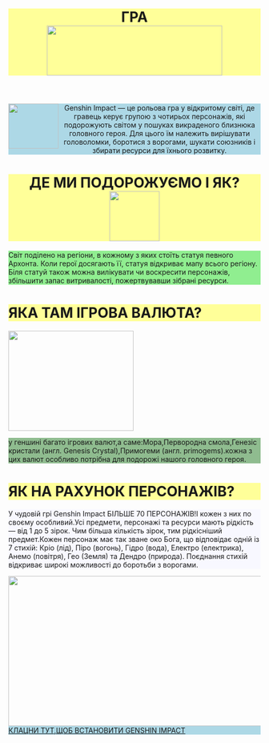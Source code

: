 <html>
    <body>
        <header style="background-color:#FFFF99">
            <h1 style="text-align:center">ГРА<br/>
            <img src="https://upload.wikimedia.org/wikipedia/ru/1/1d/%D0%9B%D0%BE%D0%B3%D0%BE%D1%82%D0%B8%D0%BF_%D0%B8%D0%B3%D1%80%D1%8B_Genshin_Impact.png"width="350px" height="100px"/>
</h1> 
<h1 style="text-align:center;font-family:cursive"></h1>
    </header>
        <main>
    <p style="background-color:LIGHTBLUE;text-align:center">
        <img src="https://i1.sndcdn.com/artworks-29AhHxe8mBOd49m2-ZQj2Mw-t500x500.jpg"style = "float:left" width="100px" height="90px"/>Genshin Impact — це рольова гра у відкритому світі, де гравець керує групою з чотирьох персонажів, які подорожують світом у пошуках викраденого близнюка головного героя. Для цього їм належить вирішувати головоломки, боротися з ворогами, шукати союзників і збирати ресурси для їхнього розвитку.</p>
    <h1 style=" background-color:#FFFF99;text-align:center">ДЕ МИ ПОДОРОЖУЄМО І ЯК?<img src="https://genapilot.ru/wp-content/uploads/2021/02/genshin-impact-characters-zodiac-1.jpg"weight="100px" height="100px"></h1>
    <p style="background-color:lightgreen">Світ поділено на регіони, в кожному з яких стоїть статуя певного Архонта. Коли герої досягають її, статуя відкриває мапу всього регіону. Біля статуй також можна вилікувати чи воскресити персонажів, збільшити запас витривалості, пожертвувавши зібрані ресурси.</p>
    <h1 style="background-color:#FFFF99">ЯКА ТАМ ІГРОВА ВАЛЮТА?</h1>
    <img src="https://wotpack.ru/wp-content/uploads/2021/10/%D0%A0%D0%B5%D1%88%D0%B5%D0%BD%D0%B8%D0%B5-%D0%BE%D1%88%D0%B8%D0%B1%D0%BE%D0%BA-%D0%B2-%D0%93%D0%B5%D0%BD%D1%88%D0%B8%D0%BD-%D0%98%D0%BC%D0%BF%D0%B0%D0%BA%D1%82.jpg" width="250px" height="200px">
    <p style="background-color:#8FBC8F">у геншині багато ігрових валют,а саме:Мора,Первородна смола,Генезіс кристали (англ. Genesis Crystal),Примогеми (англ. primogems).кожна з цих валют особливо потрібна для подорожі нашого головного героя.</p>
<h1 style="background-color:#FFFF99">ЯК НА РАХУНОК ПЕРСОНАЖІВ?</h1>
<p style="background-color:#F8F8FF"> У чудовій грі Genshin Impact БІЛЬШЕ 70 ПЕРСОНАЖІВ!І кожен з них по своєму особливий.Усі предмети, персонажі та ресурси мають рідкість — від 1 до 5 зірок. Чим більша кількість зірок, тим рідкісніший предмет.Кожен персонаж має так зване око Бога, що відповідає одній із 7 стихій: Кріо (лід), Піро (вогонь), Гідро (вода), Електро (електрика), Анемо (повітря), Гео (Земля) та Дендро (природа). Поєднання стихій відкриває широкі можливості до боротьби з ворогами.</p>
<img src="https://steamuserimages-a.akamaihd.net/ugc/1664602858659669917/6341D8D38B6559FE89143911C51178EB6FC4E9BC/?imw=512&&ima=fit&impolicy=Letterbox&imcolor=%23000000&letterbox=false" width="600px" height="300px"
        </main>
        <footer style="background:lightblue;">
            <a href= "https://genshin.hoyoverse.com/ru/home">КЛАЦНИ ТУТ,ЩОБ ВСТАНОВИТИ GENSHIN IMPACT</a>
        </footer>
        </body>
</html>
